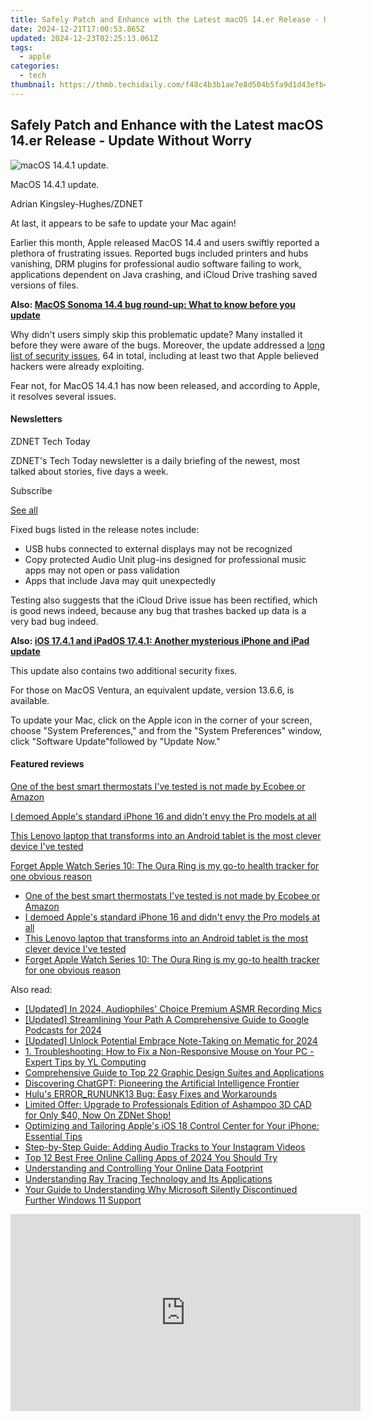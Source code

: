 ```yaml
---
title: Safely Patch and Enhance with the Latest macOS 14.er Release - Update Without Worry
date: 2024-12-21T17:00:53.865Z
updated: 2024-12-23T02:25:13.061Z
tags:
  - apple
categories:
  - tech
thumbnail: https://thmb.techidaily.com/f48c4b3b1ae7e8d504b5fa9d1d43efb4b89cbd743a49407bfffb933b836abc89.png
---
```


## Safely Patch and Enhance with the Latest macOS 14.er Release - Update Without Worry

![macOS 14.4.1 update.](https://www.zdnet.com/a/img/resize/a219c759e4c4c162263d36e22aecf62d22d23508/2024/03/26/84430990-9fb5-4271-8844-3867de358d47/2024-03-26-09-56-06.jpg?auto=webp&width=1280)

MacOS 14.4.1 update.

Adrian Kingsley-Hughes/ZDNET

At last, it appears to be safe to update your Mac again!

Earlier this month, Apple released MacOS 14.4 and users swiftly reported a plethora of frustrating issues. Reported bugs included printers and hubs vanishing, DRM plugins for professional audio software failing to work, applications dependent on Java crashing, and iCloud Drive trashing saved versions of files. 

**Also: [MacOS Sonoma 14.4 bug round-up: What to know before you update](https://www.zdnet.com/article/macos-sonoma-14-4-bug-round-up-what-to-know-before-you-update/)**

Why didn't users simply skip this problematic update? Many installed it before they were aware of the bugs. Moreover, the update addressed a [long list of security issues](https://support.apple.com/en-us/HT214084), 64 in total, including at least two that Apple believed hackers were already exploiting. 

Fear not, for MacOS 14.4.1 has now been released, and according to Apple, it resolves several issues.

#### Newsletters

ZDNET Tech Today

ZDNET's Tech Today newsletter is a daily briefing of the newest, most talked about stories, five days a week.

 Subscribe

[See all](https://www.zdnet.com/newsletters/)

Fixed bugs listed in the release notes include:

* USB hubs connected to external displays may not be recognized
* Copy protected Audio Unit plug-ins designed for professional music apps may not open or pass validation
* Apps that include Java may quit unexpectedly

Testing also suggests that the iCloud Drive issue has been rectified, which is good news indeed, because any bug that trashes backed up data is a very bad bug indeed.

**Also: [iOS 17.4.1 and iPadOS 17.4.1: Another mysterious iPhone and iPad update](https://www.zdnet.com/article/ios-17-4-1-and-ipados-17-4-1-more-mysterious-iphone-and-ipad-updates/)**

This update also contains two additional security fixes. 

For those on MacOS Ventura, an equivalent update, version 13.6.6, is available.

To update your Mac, click on the Apple icon in the corner of your screen, choose "System Preferences," and from the "System Preferences" window, click "Software Update"followed by "Update Now."

#### Featured reviews

[One of the best smart thermostats I've tested is not made by Ecobee or Amazon](https://www.zdnet.com/article/one-of-the-best-smart-thermostats-ive-tested-is-not-made-by-ecobee-or-amazon/ "One of the best smart thermostats I've tested is not made by Ecobee or Amazon")

[I demoed Apple's standard iPhone 16 and didn't envy the Pro models at all](https://www.zdnet.com/article/why-im-recommending-the-standard-iphone-16-over-the-pro-this-year-and-im-not-alone/ "I demoed Apple's standard iPhone 16 and didn't envy the Pro models at all")

[This Lenovo laptop that transforms into an Android tablet is the most clever device I've tested](https://www.zdnet.com/article/i-tested-lenovos-windows-laptop-that-doubles-as-an-android-tablet-and-it-has-so-much-potential/ "This Lenovo laptop that transforms into an Android tablet is the most clever device I've tested")

[Forget Apple Watch Series 10: The Oura Ring is my go-to health tracker for one obvious reason](https://www.zdnet.com/article/forget-apple-watch-series-10-the-oura-ring-is-my-go-to-health-tracker-for-one-obvious-reason/ "Forget Apple Watch Series 10: The Oura Ring is my go-to health tracker for one obvious reason")

* [One of the best smart thermostats I've tested is not made by Ecobee or Amazon](https://www.zdnet.com/article/one-of-the-best-smart-thermostats-ive-tested-is-not-made-by-ecobee-or-amazon/ "One of the best smart thermostats I've tested is not made by Ecobee or Amazon")
* [I demoed Apple's standard iPhone 16 and didn't envy the Pro models at all](https://www.zdnet.com/article/why-im-recommending-the-standard-iphone-16-over-the-pro-this-year-and-im-not-alone/ "I demoed Apple's standard iPhone 16 and didn't envy the Pro models at all")
* [This Lenovo laptop that transforms into an Android tablet is the most clever device I've tested](https://www.zdnet.com/article/i-tested-lenovos-windows-laptop-that-doubles-as-an-android-tablet-and-it-has-so-much-potential/ "This Lenovo laptop that transforms into an Android tablet is the most clever device I've tested")
* [Forget Apple Watch Series 10: The Oura Ring is my go-to health tracker for one obvious reason](https://www.zdnet.com/article/forget-apple-watch-series-10-the-oura-ring-is-my-go-to-health-tracker-for-one-obvious-reason/ "Forget Apple Watch Series 10: The Oura Ring is my go-to health tracker for one obvious reason")

<ins class="adsbygoogle"
     style="display:block"
     data-ad-format="autorelaxed"
     data-ad-client="ca-pub-7571918770474297"
     data-ad-slot="1223367746"></ins>

<ins class="adsbygoogle"
     style="display:block"
     data-ad-client="ca-pub-7571918770474297"
     data-ad-slot="8358498916"
     data-ad-format="auto"
     data-full-width-responsive="true"></ins>

<span class="atpl-alsoreadstyle">Also read:</span>
<div><ul>
<li><a href="https://facebook-record-videos.techidaily.com/updated-in-2024-audiophiles-choice-premium-asmr-recording-mics/"><u>[Updated] In 2024, Audiophiles' Choice Premium ASMR Recording Mics</u></a></li>
<li><a href="https://vp-tips.techidaily.com/updated-streamlining-your-path-a-comprehensive-guide-to-google-podcasts-for-2024/"><u>[Updated] Streamlining Your Path A Comprehensive Guide to Google Podcasts for 2024</u></a></li>
<li><a href="https://fox-direct.techidaily.com/updated-unlock-potential-embrace-note-taking-on-mematic-for-2024/"><u>[Updated] Unlock Potential Embrace Note-Taking on Mematic for 2024</u></a></li>
<li><a href="https://fox-sys.techidaily.com/1-troubleshooting-how-to-fix-a-non-responsive-mouse-on-your-pc-expert-tips-by-yl-computing/"><u>1. Troubleshooting: How to Fix a Non-Responsive Mouse on Your PC - Expert Tips by YL Computing</u></a></li>
<li><a href="https://techtrends.techidaily.com/comprehensive-guide-to-top-22-graphic-design-suites-and-applications/"><u>Comprehensive Guide to Top 22 Graphic Design Suites and Applications</u></a></li>
<li><a href="https://tech-savvy.techidaily.com/discovering-chatgpt-pioneering-the-artificial-intelligence-frontier/"><u>Discovering ChatGPT: Pioneering the Artificial Intelligence Frontier</u></a></li>
<li><a href="https://techtrends.techidaily.com/hulus-errorrununk13-bug-easy-fixes-and-workarounds/"><u>Hulu's ERROR_RUNUNK13 Bug: Easy Fixes and Workarounds</u></a></li>
<li><a href="https://app-tips.techidaily.com/limited-offer-upgrade-to-professionals-edition-of-ashampoo-3d-cad-for-only-40-now-on-zdnet-shop/"><u>Limited Offer: Upgrade to Professionals Edition of Ashampoo 3D CAD for Only $40, Now On ZDNet Shop!</u></a></li>
<li><a href="https://techno-recovery.techidaily.com/optimizing-and-tailoring-apples-ios-18-control-center-for-your-iphone-essential-tips/"><u>Optimizing and Tailoring Apple's iOS 18 Control Center for Your iPhone: Essential Tips</u></a></li>
<li><a href="https://techtrends.techidaily.com/step-by-step-guide-adding-audio-tracks-to-your-instagram-videos/"><u>Step-by-Step Guide: Adding Audio Tracks to Your Instagram Videos</u></a></li>
<li><a href="https://techtrends.techidaily.com/top-12-best-free-online-calling-apps-of-2024-you-should-try/"><u>Top 12 Best Free Online Calling Apps of 2024 You Should Try</u></a></li>
<li><a href="https://techtrends.techidaily.com/understanding-and-controlling-your-online-data-footprint/"><u>Understanding and Controlling Your Online Data Footprint</u></a></li>
<li><a href="https://techtrends.techidaily.com/understanding-ray-tracing-technology-and-its-applications/"><u>Understanding Ray Tracing Technology and Its Applications</u></a></li>
<li><a href="https://win-advanced.techidaily.com/your-guide-to-understanding-why-microsoft-silently-discontinued-further-windows-11-support/"><u>Your Guide to Understanding Why Microsoft Silently Discontinued Further Windows 11 Support</u></a></li>
</ul></div>

<!-- affiliate ads begin -->
<iframe width="560" height="315" src="https://www.youtube.com/embed/6xGqSETroqA?si=4C1GPgXi-AksR_oO" title="YouTube video player" frameborder="0" allow="accelerometer; autoplay; clipboard-write; encrypted-media; gyroscope; picture-in-picture; web-share" referrerpolicy="strict-origin-when-cross-origin" allowfullscreen></iframe>
<!-- affiliate ads end -->

